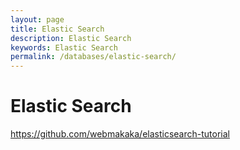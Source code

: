 ```yaml
---
layout: page
title: Elastic Search
description: Elastic Search
keywords: Elastic Search
permalink: /databases/elastic-search/
---
```


# Elastic Search

https://github.com/webmakaka/elasticsearch-tutorial
